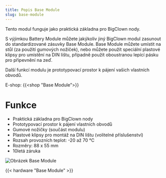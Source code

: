 ```yaml
---
title: Popis Base Module
slug: base-module
---
```


Tento modul funguje jako praktická základna pro BigClown nody.

S výjimkou Battery Module můžete jakýkoliv jiný BigClown modul zasunout do standardizované zásuvky Base Module. Base Module můžete umístit na stůl (za použití gumových nožiček), nebo můžete použít speciální plastové klipsy pro umístění na DIN lištu, případně použít oboustranou lepící pásku pro připevnění na zeď.

Další funkcí modulu je prototypovací prostor k pájení vašich vlastních obvodů.

E-shop: {{<shop "Base Module">}}

# Funkce

  * Praktická základna pro BigClown nody
  * Prototypovací prostor k pájení vlastních obvodů
  * Gumové nožičky (součást modulu)
  * Plastové klipsy pro montáž na DIN lištu (volitelné příslušenství)
  * Rozsah provozních teplot: -20 až 70 °C
  * Rozměry: 88 x 55 mm
  * 10letá záruka

![Obrázek Base Module](base-module.png)
  
{{< hardware "Base Module" >}}
